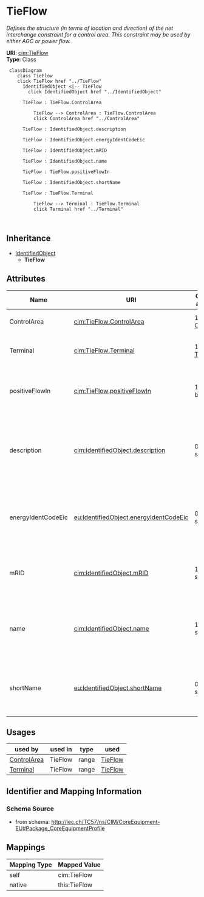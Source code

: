 # TieFlow


_Defines the structure (in terms of location and direction) of the net interchange constraint for a control area. This constraint may be used by either AGC or power flow._





**URI**: [cim:TieFlow](http://iec.ch/TC57/CIM100#TieFlow)<br />
**Type**: Class




```mermaid
 classDiagram
    class TieFlow
    click TieFlow href "../TieFlow"
      IdentifiedObject <|-- TieFlow
        click IdentifiedObject href "../IdentifiedObject"
      
      TieFlow : TieFlow.ControlArea
        
          TieFlow --> ControlArea : TieFlow.ControlArea
          click ControlArea href "../ControlArea"
        
      TieFlow : IdentifiedObject.description
        
      TieFlow : IdentifiedObject.energyIdentCodeEic
        
      TieFlow : IdentifiedObject.mRID
        
      TieFlow : IdentifiedObject.name
        
      TieFlow : TieFlow.positiveFlowIn
        
      TieFlow : IdentifiedObject.shortName
        
      TieFlow : TieFlow.Terminal
        
          TieFlow --> Terminal : TieFlow.Terminal
          click Terminal href "../Terminal"
        
      
```





## Inheritance
* [IdentifiedObject](IdentifiedObject.md)
    * **TieFlow**



## Attributes


| Name | URI | Cardinality and Range | Description | Inheritance |
| ---  | --- | --- | --- | --- |
| ControlArea | [cim:TieFlow.ControlArea](http://iec.ch/TC57/CIM100#TieFlow.ControlArea) | 1 <br />  [ControlArea](ControlArea.md)  | The control area of the tie flows | direct |
| Terminal | [cim:TieFlow.Terminal](http://iec.ch/TC57/CIM100#TieFlow.Terminal) | 1 <br />  [Terminal](Terminal.md)  | The terminal to which this tie flow belongs | direct |
| positiveFlowIn | [cim:TieFlow.positiveFlowIn](http://iec.ch/TC57/CIM100#TieFlow.positiveFlowIn) | 1 <br />  boolean  | Specifies the sign of the tie flow associated with a control area | direct |
| description | [cim:IdentifiedObject.description](http://iec.ch/TC57/CIM100#IdentifiedObject.description) | 0..1 <br />  string  | The description is a free human readable text describing or naming the object | [IdentifiedObject](IdentifiedObject.md) |
| energyIdentCodeEic | [eu:IdentifiedObject.energyIdentCodeEic](http://iec.ch/TC57/CIM100-European#IdentifiedObject.energyIdentCodeEic) | 0..1 <br />  string  | The attribute is used for an exchange of the EIC code (Energy identification ... | [IdentifiedObject](IdentifiedObject.md) |
| mRID | [cim:IdentifiedObject.mRID](http://iec.ch/TC57/CIM100#IdentifiedObject.mRID) | 1 <br />  string  | Master resource identifier issued by a model authority | [IdentifiedObject](IdentifiedObject.md) |
| name | [cim:IdentifiedObject.name](http://iec.ch/TC57/CIM100#IdentifiedObject.name) | 1 <br />  string  | The name is any free human readable and possibly non unique text naming the o... | [IdentifiedObject](IdentifiedObject.md) |
| shortName | [eu:IdentifiedObject.shortName](http://iec.ch/TC57/CIM100-European#IdentifiedObject.shortName) | 0..1 <br />  string  | The attribute is used for an exchange of a human readable short name with len... | [IdentifiedObject](IdentifiedObject.md) |





## Usages

| used by | used in | type | used |
| ---  | --- | --- | --- |
| [ControlArea](ControlArea.md) | TieFlow | range | [TieFlow](TieFlow.md) |
| [Terminal](Terminal.md) | TieFlow | range | [TieFlow](TieFlow.md) |






## Identifier and Mapping Information







### Schema Source


* from schema: http://iec.ch/TC57/ns/CIM/CoreEquipment-EU#Package_CoreEquipmentProfile





## Mappings

| Mapping Type | Mapped Value |
| ---  | ---  |
| self | cim:TieFlow |
| native | this:TieFlow |




